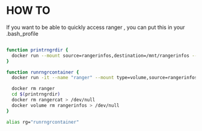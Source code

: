 # HOW TO

If you want to be able to quickly access ranger , you can put this in your .bash_profile

```bash

function printrngrdir {
  docker run --mount source=rangerinfos,destination=/mnt/rangerinfos --name rangercat alpine cat /mnt/rangerinfos/.rangerdir | sed "s,/home/app/filesystem,,"
}

function runrngrcontainer {
  docker run -it --name "ranger" --mount type=volume,source=rangerinfos,destination=/mnt/rangerinfos -w /home/app/filesystem$(pwd) -v /:/home/app/filesystem mynameislau/ranger --choosedir=/mnt/rangerinfos/.rangerdir --choosefile=/mnt/rangerinfos/.rangerfile

  docker rm ranger
  cd $(printrngrdir)
  docker rm rangercat > /dev/null
  docker volume rm rangerinfos > /dev/null
}

alias rg="runrngrcontainer"
```